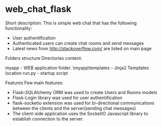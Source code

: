 # web_chat_flask

Short description:
This is simple web chat that has the following functionality:
- User authentification
- Authenticated users can create chat rooms and send messages
- Latest news from http://stackoverflow.com/ are listed on main page


Folders structure
Directories content:

myapp - WEB application folder.
\myapp\templates -  Jinja2 Templates location 
run.py - startup script 

Features
Few main features:
 - Flask-SQLAlchemy ORM was used to create Users and Rooms models 
 - Flask-Login library was used for user authentification
 - flask-socketio extension was used for bi-directional communications between the clients and the server(sending chat messages)
- The client-side application uses the SocketIO Javascript library to establish connection to the server.

